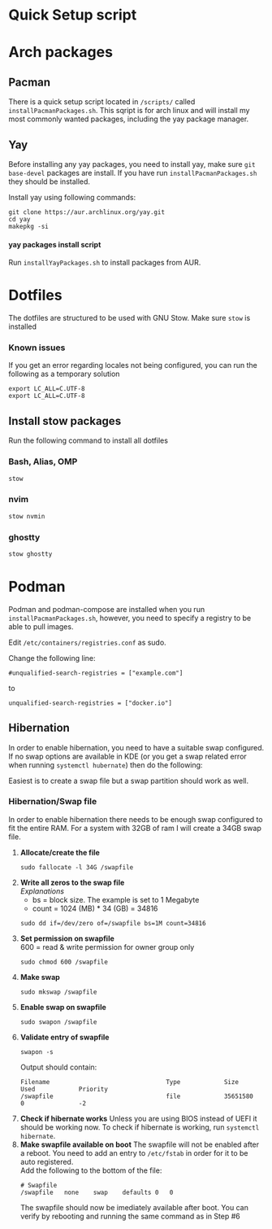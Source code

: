 # Quick Setup script
# Arch packages
## Pacman
There is a quick setup script located in `/scripts/` called `installPacmanPackages.sh`.
This sqript is for arch linux and will install my most commonly wanted packages, including the yay package manager.

## Yay
Before installing any yay packages, you need to install yay, make sure `git base-devel` packages are install. If you have run `installPacmanPackages.sh` they should be installed.

Install yay using following commands:
```
git clone https://aur.archlinux.org/yay.git
cd yay
makepkg -si
```

#### yay packages install script
Run `installYayPackages.sh` to install packages from AUR.

# Dotfiles
The dotfiles are structured to be used with GNU Stow. Make sure `stow` is installed

### Known issues
If you get an error regarding locales not being configured, you can run the following as a temporary solution
```
export LC_ALL=C.UTF-8
export LC_ALL=C.UTF-8
```

## Install stow packages
Run the following command to install all dotfiles

### Bash, Alias, OMP
``` bash
stow 
```

### nvim
``` bash
stow nvmin
```

### ghostty
``` bash
stow ghostty
```

# Podman
Podman and podman-compose are installed when you run `installPacmanPackages.sh`, however, you need to specify a registry to be able to pull images.

Edit `/etc/containers/registries.conf` as sudo.

Change the following line:
```
#unqualified-search-registries = ["example.com"]
```
to
```
unqualified-search-registries = ["docker.io"]
```

## Hibernation
In order to enable hibernation, you need to have a suitable swap configured. If no swap options are available in KDE (or you get a swap related error when running `systemctl hubernate`) then do the following:

Easiest is to create a swap file but a swap partition should work as well.

### Hibernation/Swap file
In order to enable hibernation there needs to be enough swap configured to fit the entire RAM. For a system with 32GB of ram I will create a 34GB swap file.

1. **Allocate/create the file**
    ```
    sudo fallocate -l 34G /swapfile
    ```
2. **Write all zeros to the swap file**<br>
    _Explanations_
    * bs = block size. The example is set to 1 Megabyte
    * count = 1024 (MB) * 34 (GB) = 34816
    ```
    sudo dd if=/dev/zero of=/swapfile bs=1M count=34816
    ```
3. **Set permission on swapfile**<br>
    600 = read & write permission for owner group only
    ```
    sudo chmod 600 /swapfile
    ```
4. **Make swap**
    ```
    sudo mkswap /swapfile
    ```
5. **Enable swap on swapfile**
    ```
    sudo swapon /swapfile
    ```
6. **Validate entry of swapfile**
    ```
    swapon -s
    ```
    Output should contain:
    ```
    Filename                                Type            Size            Used            Priority
    /swapfile                               file            35651580        0               -2
    ```
7. **Check if hibernate works**
    Unless you are using BIOS instead of UEFI it should be working now. To check if hibernate is working, run `systemctl hibernate`.
8. **Make swapfile available on boot**
    The swapfile will not be enabled after a reboot. You need to add an entry to `/etc/fstab` in order for it to be auto registered.<br>
    Add the following to the bottom of the file:
    ```
    # Swapfile
    /swapfile   none    swap    defaults 0   0
    ```
    The swapfile should now be imediately available after boot. You can verify by rebooting and running the same command as in Step #6